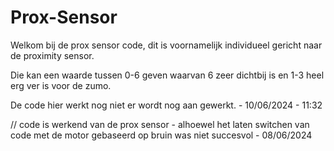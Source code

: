 # Prox-Sensor

Welkom bij de prox sensor code, dit is voornamelijk individueel gericht naar de proximity sensor.

Die kan een waarde tussen 0-6 geven waarvan 6 zeer dichtbij is en 1-3 heel erg ver is voor de zumo.


De code hier werkt nog niet er wordt nog aan gewerkt. - 10/06/2024  - 11:32



// code is werkend van de prox sensor - alhoewel het laten switchen van code met de motor gebaseerd op bruin was niet succesvol - 08/06/2024
